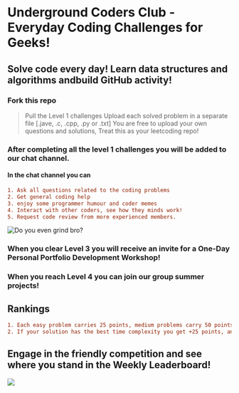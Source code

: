 # Underground Coders Club - Everyday Coding Challenges for Geeks!
## Solve code every day! Learn data structures and algorithms andbuild GitHub activity!

### Fork this repo 
> Pull the Level 1 challenges 
> Upload each solved problem in a separate file [.jave, .c, .cpp, .py or .txt]
> You are free to upload your own questions and solutions, Treat this as your leetcoding repo!


### After completing all the level 1 challenges you will be added to our chat channel.

#### In the chat channel you can 
```diff
1. Ask all questions related to the coding problems
2. Get general coding help
3. enjoy some programmer humour and coder memes
4. Interact with other coders, see how they minds work!
5. Request code review from more experienced members.
```

![Do you even grind bro?](https://i.redd.it/sy4ygp2sfp421.jpg)

### When you clear Level 3 you will receive an invite for a One-Day Personal Portfolio Development Workshop!

### When you reach Level 4 you can join our group summer projects!


## Rankings
```diff
1. Each easy problem carries 25 points, medium problems carry 50 points and hard problems carry 100 points.
2. If your solution has the best time complexity you get +25 points, and for best space complexity you get +10 points
```
## Engage in the friendly competition and see where you stand in the Weekly Leaderboard!


![](https://miro.medium.com/max/640/0*J89AvGBqmC5CKVHE.png)
